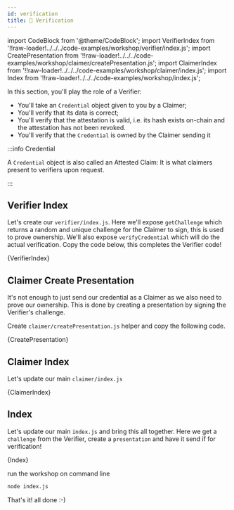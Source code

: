 ```yaml
---
id: verification
title: 🤝 Verification
---
```


import CodeBlock from '@theme/CodeBlock';
import VerifierIndex from '!!raw-loader!../../../code-examples/workshop/verifier/index.js';
import CreatePresentation from '!!raw-loader!../../../code-examples/workshop/claimer/createPresentation.js';
import ClaimerIndex from '!!raw-loader!../../../code-examples/workshop/claimer/index.js';
import Index from '!!raw-loader!../../../code-examples/workshop/index.js';

In this section, you'll play the role of a <span class="label-role verifier">Verifier</span>:

- You'll take an `Credential` object given to you by a <span class="label-role claimer">Claimer</span>;
- You'll verify that its data is correct;
- You'll verify that the attestation is valid, i.e. its hash exists on-chain and the attestation has not been revoked.
- You'll verify that the `Credential` is owned by the  <span class="label-role claimer">Claimer</span> sending it

:::info Credential

A `Credential` object is also called an Attested Claim: It is what <span class="label-role claimer">claimers</span> present to <span class="label-role verifier">verifiers</span> upon request.

:::

## Verifier Index

Let's create our `verifier/index.js`. Here we'll expose `getChallenge` which returns a random and unique
challenge for the  <span class="label-role claimer">Claimer</span> to sign, this is used to prove ownership. We'll also expose `verifyCredential`
which will do the actual verification. Copy the code below, this completes the  <span class="label-role verifier">Verifier</span> code!

<CodeBlock className="language-js" title="verifier/index.js">
  {VerifierIndex}
</CodeBlock>

## Claimer Create Presentation

It's not enough to just send our credential as a  <span class="label-role claimer">Claimer</span> as we also need to prove our ownership.
This is done by creating a presentation by signing the  <span class="label-role verifier">Verifier</span>'s challenge.

Create `claimer/createPresentation.js` helper and copy the following code.

<CodeBlock className="language-js" title="claimer/createPresentation.js">
  {CreatePresentation}
</CodeBlock>

## Claimer Index

Let's update our main `claimer/index.js`

<CodeBlock className="language-js" title="claimer/index.js">
  {ClaimerIndex}
</CodeBlock>

## Index

Let's update our main `index.js` and bring this all together. Here we get a `challenge` from the  <span class="label-role verifier">Verifier</span>,
create a `presentation` and have it send if for verification!

<CodeBlock className="language-js" title="index.js">
  {Index}
</CodeBlock>

run the workshop on command line

```bash
node index.js
```

That's it! all done :-)


